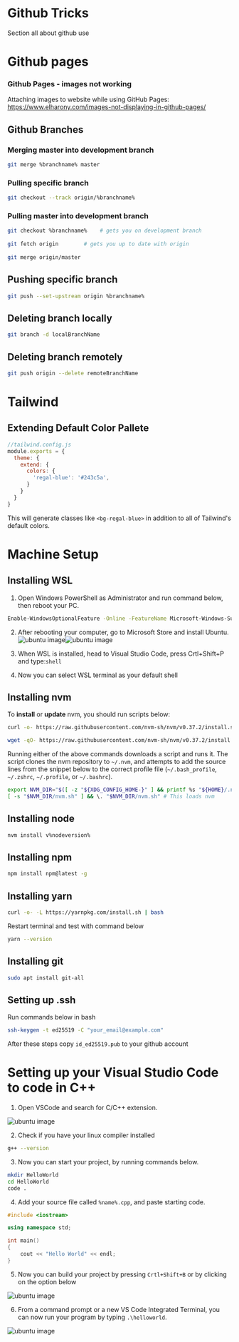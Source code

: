 # Github Tricks
Section all about github use

# Github pages

### Github Pages - images not working
Attaching images to website while using GitHub Pages: https://www.elharony.com/images-not-displaying-in-github-pages/

## Github Branches

### Merging master into development branch 
```sh
git merge %branchname% master
```

### Pulling specific branch
```sh
git checkout --track origin/%branchname%
```

### Pulling master into development branch
```sh
git checkout %branchname%    # gets you on development branch  
  
git fetch origin        # gets you up to date with origin  
  
git merge origin/master  
```

## Pushing specific branch
```sh
git push --set-upstream origin %branchname%
```

## Deleting branch locally
```sh
git branch -d localBranchName
```

## Deleting branch remotely
```sh
git push origin --delete remoteBranchName
```

# Tailwind 

## Extending Default Color Pallete

```javascript
//tailwind.config.js
module.exports = {
  theme: {
    extend: {
      colors: {
        'regal-blue': '#243c5a',
      }
    }
  }
}
```
This will generate classes like `<bg-regal-blue>` in addition to all of Tailwind's default colors.

# Machine Setup

## Installing WSL
1. Open Windows PowerShell as Administrator and run command below, then reboot your PC.
```sh
Enable-WindowsOptionalFeature -Online -FeatureName Microsoft-Windows-Subsystem-Linux
```

2. After rebooting your computer, go to Microsoft Store and install Ubuntu.
![ubuntu image](https://www.computerhope.com/issues/pictures/wsl-store-2019.jpg)![ubuntu image](https://www.computerhope.com/issues/pictures/installwsl-store-get-ubuntu.jpg)

3. When WSL is installed, head to Visual Studio Code, press Crtl+Shift+P and type:`shell`

4. Now you can select WSL terminal as your default shell
## Installing nvm

To **install** or **update** nvm, you should run scripts below:
```sh
curl -o- https://raw.githubusercontent.com/nvm-sh/nvm/v0.37.2/install.sh | bash
```
```sh
wget -qO- https://raw.githubusercontent.com/nvm-sh/nvm/v0.37.2/install.sh | bash
```

Running either of the above commands downloads a script and runs it. The script clones the nvm repository to `~/.nvm`, and attempts to add the source lines from the snippet below to the correct profile file (`~/.bash_profile`, `~/.zshrc`, `~/.profile`, or `~/.bashrc`).

<a id="profile_snippet"></a>
```sh
export NVM_DIR="$([ -z "${XDG_CONFIG_HOME-}" ] && printf %s "${HOME}/.nvm" || printf %s "${XDG_CONFIG_HOME}/nvm")"
[ -s "$NVM_DIR/nvm.sh" ] && \. "$NVM_DIR/nvm.sh" # This loads nvm
```

## Installing node 
```sh
nvm install v%nodeversion%
```

## Installing npm 
```sh
npm install npm@latest -g
```

## Installing yarn
```sh
curl -o- -L https://yarnpkg.com/install.sh | bash
```

Restart terminal and test with command below
```sh
yarn --version
```

## Installing git
```sh
sudo apt install git-all
```

## Setting up .ssh
Run commands below in bash  

```sh
ssh-keygen -t ed25519 -C "your_email@example.com"  
```

After these steps copy `id_ed25519.pub` to your github account  

# Setting up your Visual Studio Code to code in C++

1. Open VSCode and search for C/C++ extension.

![ubuntu image](https://code.visualstudio.com/assets/docs/languages/cpp/search-cpp-extension.png)

2. Check if you have your linux compiler installed

```sh
g++ --version
```

3. Now you can start your project, by running commands below.

```sh
mkdir HelloWorld
cd HelloWorld
code .
```

4. Add your source file called `%name%.cpp`, and paste starting code.

```cpp
#include <iostream>

using namespace std;

int main()
{
    cout << "Hello World" << endl;
}
```

5. Now you can build your project by pressing `Crtl+Shift+B` or by clicking on the option below

![ubuntu image](https://code.visualstudio.com/assets/docs/languages/cpp/run-build-task.png)

6. From a command prompt or a new VS Code Integrated Terminal, you can now run your program by typing `.\helloworld`.
 
![ubuntu image](https://code.visualstudio.com/assets/docs/languages/cpp/run-hello-world.png)
